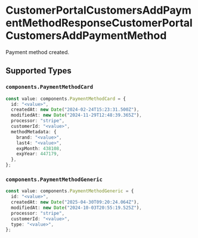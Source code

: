# CustomerPortalCustomersAddPaymentMethodResponseCustomerPortalCustomersAddPaymentMethod

Payment method created.


## Supported Types

### `components.PaymentMethodCard`

```typescript
const value: components.PaymentMethodCard = {
  id: "<value>",
  createdAt: new Date("2024-02-24T15:23:31.500Z"),
  modifiedAt: new Date("2024-11-29T12:48:39.365Z"),
  processor: "stripe",
  customerId: "<value>",
  methodMetadata: {
    brand: "<value>",
    last4: "<value>",
    expMonth: 438108,
    expYear: 447179,
  },
};
```

### `components.PaymentMethodGeneric`

```typescript
const value: components.PaymentMethodGeneric = {
  id: "<value>",
  createdAt: new Date("2025-04-30T09:20:24.064Z"),
  modifiedAt: new Date("2024-10-03T20:55:19.525Z"),
  processor: "stripe",
  customerId: "<value>",
  type: "<value>",
};
```

